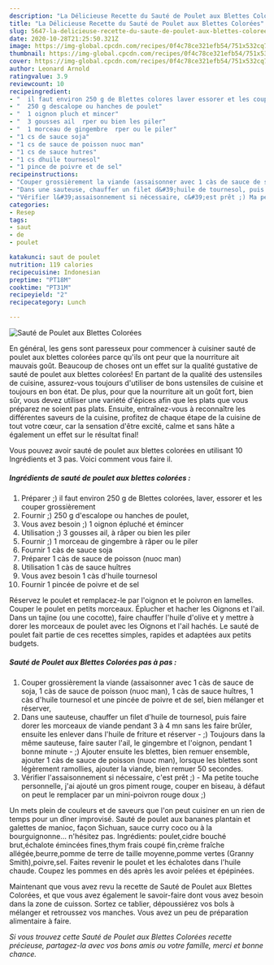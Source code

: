 ```yaml
---
description: "La Délicieuse Recette du Sauté de Poulet aux Blettes Colorées"
title: "La Délicieuse Recette du Sauté de Poulet aux Blettes Colorées"
slug: 5647-la-delicieuse-recette-du-saute-de-poulet-aux-blettes-colorees
date: 2020-10-28T21:25:50.321Z
image: https://img-global.cpcdn.com/recipes/0f4c78ce321efb54/751x532cq70/saute-de-poulet-aux-blettes-colorees-photo-principale-de-la-recette.jpg
thumbnail: https://img-global.cpcdn.com/recipes/0f4c78ce321efb54/751x532cq70/saute-de-poulet-aux-blettes-colorees-photo-principale-de-la-recette.jpg
cover: https://img-global.cpcdn.com/recipes/0f4c78ce321efb54/751x532cq70/saute-de-poulet-aux-blettes-colorees-photo-principale-de-la-recette.jpg
author: Leonard Arnold
ratingvalue: 3.9
reviewcount: 10
recipeingredient:
- "  il faut environ 250 g de Blettes colores laver essorer et les couper grossirement"
- "  250 g descalope ou hanches de poulet"
- "  1 oignon pluch et mincer"
- "  3 gousses ail  rper ou bien les piler"
- "  1 morceau de gingembre  rper ou le piler"
- "1 cs de sauce soja"
- "1 cs de sauce de poisson nuoc man"
- "1 cs de sauce hutres"
- "1 cs dhuile tournesol"
- "1 pince de poivre et de sel"
recipeinstructions:
- "Couper grossièrement la viande (assaisonner avec 1 càs de sauce de soja, 1 càs de sauce de poisson (nuoc man), 1 càs de sauce huîtres, 1 càs d&#39;huile tournesol et une pincée de poivre et de sel, bien mélanger et réserver,"
- "Dans une sauteuse, chauffer un filet d&#39;huile de tournesol, puis faire dorer les morceaux de viande pendant 3 à 4 mn sans les faire brûler, ensuite les enlever dans l&#39;huile de friture et réserver  ;) Toujours dans la même sauteuse, faire sauter l&#39;ail, le gingembre et l&#39;oignon, pendant 1 bonne minute  ;) Ajouter ensuite les blettes, bien remuer ensemble, ajouter 1 càs de sauce de poisson (nuoc man), lorsque les blettes sont légèrement ramollies, ajouter la viande, bien remuer 50 secondes."
- "Vérifier l&#39;assaisonnement si nécessaire, c&#39;est prêt ;) Ma petite touche personnelle, j&#39;ai ajouté un gros piment rouge, couper en biseau, à défaut on peut le remplacer par un mini-poivron rouge doux ;)"
categories:
- Resep
tags:
- saut
- de
- poulet

katakunci: saut de poulet 
nutrition: 119 calories
recipecuisine: Indonesian
preptime: "PT18M"
cooktime: "PT31M"
recipeyield: "2"
recipecategory: Lunch

---
```



![Sauté de Poulet aux Blettes Colorées](https://img-global.cpcdn.com/recipes/0f4c78ce321efb54/751x532cq70/saute-de-poulet-aux-blettes-colorees-photo-principale-de-la-recette.jpg)

En général, les gens sont paresseux pour commencer à cuisiner sauté de poulet aux blettes colorées parce qu'ils ont peur que la nourriture ait mauvais goût. Beaucoup de choses ont un effet sur la qualité gustative de sauté de poulet aux blettes colorées! En partant de la qualité des ustensiles de cuisine, assurez-vous toujours d'utiliser de bons ustensiles de cuisine et toujours en bon état. De plus, pour que la nourriture ait un goût fort, bien sûr, vous devez utiliser une variété d'épices afin que les plats que vous préparez ne soient pas plats. Ensuite, entraînez-vous à reconnaître les différentes saveurs de la cuisine, profitez de chaque étape de la cuisine de tout votre cœur, car la sensation d'être excité, calme et sans hâte a également un effet sur le résultat final!

<!--inarticleads1-->

Vous pouvez avoir sauté de poulet aux blettes colorées en utilisant 10 Ingrédients et 3 pas. Voici comment vous faire il.

##### Ingrédients de sauté de poulet aux blettes colorées :

1. Préparer  ;) il faut environ 250 g de Blettes colorées, laver, essorer et les couper grossièrement
1. Fournir  ;) 250 g d&#39;escalope ou hanches de poulet,
1. Vous avez besoin  ;) 1 oignon épluché et émincer
1. Utilisation  ;) 3 gousses ail, à râper ou bien les piler
1. Fournir  ;) 1 morceau de gingembre à râper ou le piler
1. Fournir 1 càs de sauce soja
1. Préparer 1 càs de sauce de poisson (nuoc man)
1. Utilisation 1 càs de sauce huîtres
1. Vous avez besoin 1 càs d&#39;huile tournesol
1. Fournir 1 pincée de poivre et de sel


Réservez le poulet et remplacez-le par l&#39;oignon et le poivron en lamelles. Couper le poulet en petits morceaux. Éplucher et hacher les Oignons et l&#39;ail. Dans un tajine (ou une cocotte), faire chauffer l&#39;huile d&#39;olive et y mettre à dorer les morceaux de poulet avec les Oignons et l&#39;ail hachés. Le sauté de poulet fait partie de ces recettes simples, rapides et adaptées aux petits budgets. 

<!--inarticleads2-->

##### Sauté de Poulet aux Blettes Colorées pas à pas :

1. Couper grossièrement la viande (assaisonner avec 1 càs de sauce de soja, 1 càs de sauce de poisson (nuoc man), 1 càs de sauce huîtres, 1 càs d&#39;huile tournesol et une pincée de poivre et de sel, bien mélanger et réserver,
1. Dans une sauteuse, chauffer un filet d&#39;huile de tournesol, puis faire dorer les morceaux de viande pendant 3 à 4 mn sans les faire brûler, ensuite les enlever dans l&#39;huile de friture et réserver  - ;) Toujours dans la même sauteuse, faire sauter l&#39;ail, le gingembre et l&#39;oignon, pendant 1 bonne minute  - ;) Ajouter ensuite les blettes, bien remuer ensemble, ajouter 1 càs de sauce de poisson (nuoc man), lorsque les blettes sont légèrement ramollies, ajouter la viande, bien remuer 50 secondes.
1. Vérifier l&#39;assaisonnement si nécessaire, c&#39;est prêt ;) - Ma petite touche personnelle, j&#39;ai ajouté un gros piment rouge, couper en biseau, à défaut on peut le remplacer par un mini-poivron rouge doux ;)


Un mets plein de couleurs et de saveurs que l&#39;on peut cuisiner en un rien de temps pour un dîner improvisé. Sauté de poulet aux bananes plantain et galettes de manioc, façon Sichuan, sauce curry coco ou à la bourguignonne… n&#39;hésitez pas. Ingrédients: poulet,cidre bouché brut,échalote émincées fines,thym frais coupé fin,crème fraîche allégée,beurre,pomme de terre de taille moyenne,pomme vertes (Granny Smith),poivre,sel. Faites revenir le poulet et les échalotes dans l&#39;huile chaude. Coupez les pommes en dés après les avoir pelées et épépinées. 

<!--inarticleads1-->

<p>
Maintenant que vous avez revu la recette de Sauté de Poulet aux Blettes Colorées, et que vous avez également le savoir-faire dont vous avez besoin dans la zone de cuisson. Sortez ce tablier, dépoussiérez vos bols à mélanger et retroussez vos manches. Vous avez un peu de préparation alimentaire à faire.
</p>

<p>
<i>Si vous trouvez cette Sauté de Poulet aux Blettes Colorées recette précieuse, partagez-la avec vos bons amis ou votre famille, merci et bonne chance.</i>
</p>
